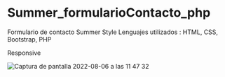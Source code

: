 # Summer_formularioContacto_php
Formulario de contacto Summer Style 
Lenguajes utilizados : 
HTML, CSS, Bootstrap, PHP 

Responsive 

![Captura de pantalla 2022-08-06 a las 11 47 32](https://user-images.githubusercontent.com/92207940/183243865-8bd2d90a-925a-4b4d-80c0-4d5c1adf51b9.png)
